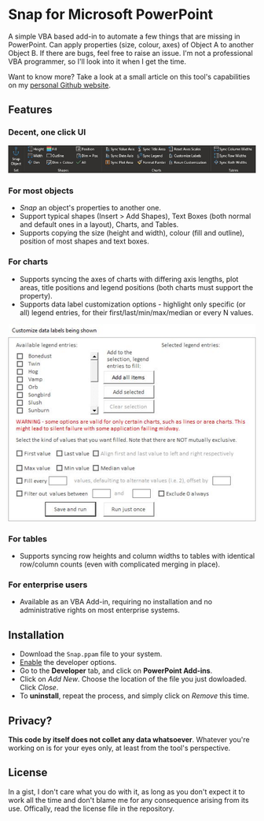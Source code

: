 # Snap for Microsoft PowerPoint
A simple VBA based add-in to automate a few things that are missing in PowerPoint. Can apply properties (size, colour, axes) of Object A to another Object B. If there are bugs, feel free to raise an issue. I'm not a professional VBA programmer, so I'll look into it when I get the time.

Want to know more? Take a look at a small article on this tool's capabilities on my [personal Github website](https://avimallu.github.io/PowerPointSnap).

## Features

### Decent, one click UI

![SnapUI](https://raw.githubusercontent.com/avimallu/PowerPointSnap/master/Screenshots/SnapScreenshot.JPG)

### For most objects
* *Snap* an object's properties to another one.
* Support typical shapes (Insert > Add Shapes), Text Boxes (both normal and default ones in a layout), Charts, and Tables.
* Supports copying the size (height and width), colour (fill and outline), position of most shapes and text boxes.

### For charts
* Supports syncing the axes of charts with differing axis lengths, plot areas, title positions and legend positions (both charts must support the property).
* Supports data label customization options - highlight only specific (or all) legend entries, for their first/last/min/max/median or every N values.

![DataLabelsUI](https://raw.githubusercontent.com/avimallu/PowerPointSnap/master/Screenshots/DataLabelsScreenshot.JPG)

### For tables
* Supports syncing row heights and column widths to tables with identical row/column counts (even with complicated merging in place).

### For enterprise users
* Available as an VBA Add-in, requiring no installation and no administrative rights on most enterprise systems.

## Installation
* Download the `Snap.ppam` file to your system.
* [Enable](https://support.microsoft.com/en-us/office/show-the-developer-tab-e1192344-5e56-4d45-931b-e5fd9bea2d45) the developer options.
* Go to the **Developer** tab, and click on **PowerPoint Add-ins**.
* Click on *Add New*. Choose the location of the file you just dowloaded. Click *Close*.
* To **uninstall**, repeat the process, and simply click on *Remove* this time.

## Privacy?
**This code by itself does not collet any data whatsoever**. Whatever you're working on is for your eyes only, at least from the tool's perspective.

## License
In a gist, I don't care what you do with it, as long as you don't expect it to work all the time and don't blame me for any consequence arising from its use. Offically, read the license file in the repository.
